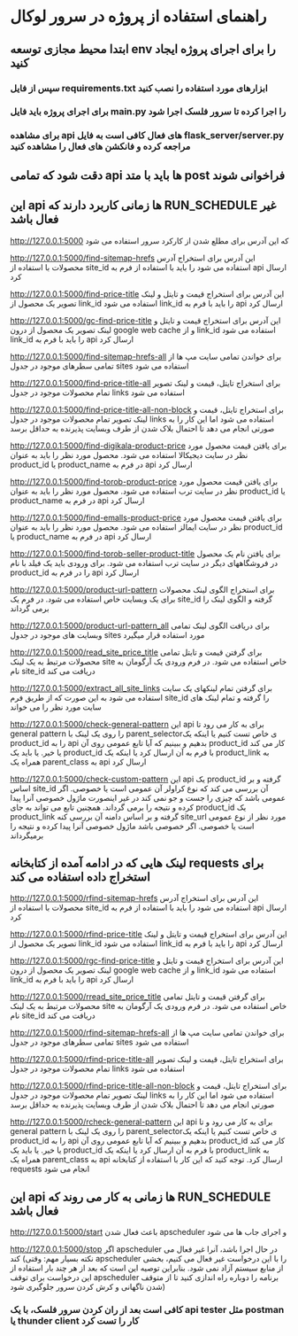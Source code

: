 # راهنمای استفاده از پروژه در سرور لوکال

## ابتدا محیط مجازی توسعه env را برای اجرای پروژه ایجاد کنید

### سپس از فایل requirements.txt ابزارهای مورد استفاده را نصب کنید

### برای اجرای پروژه باید فایل main.py را اجرا کرده تا سرور فلسک اجرا شود

### برای مشاهده api های فعال کافی است به فایل flask_server/server.py مراجعه کرده و فانکشن های فعال را مشاهده کنید

## دقت شود که تمامی api ها باید با متد post فراخوانی شوند

## این api ها زمانی کاربرد دارند که RUN_SCHEDULE غیر فعال باشد

<http://127.0.0.1:5000>
که این آدرس برای مطلع شدن از کارکرد سرور استفاده می شود

<http://127.0.0.1:5000/find-sitemap-hrefs>
این آدرس برای استخراج آدرس محصولات با استفاده از site_id استفاده می شود
را باید با استفاده از فرم به api ارسال کرد

<http://127.0.0.1:5000/find-price-title>
این آدرس برای استخراج قیمت و تایتل و لینک تصویر یک محصول از link_id استفاده می شود
link_id را باید با فرم به api ارسال کرد

<http://127.0.0.1:5000/gc-find-price-title>
این آدرس برای استخراج قیمت و تایتل و لینک تصویر یک محصول از درون google web cache و از link_id استفاده می شود
link_id را باید با فرم به api ارسال کرد

<http://127.0.0.1:5000/find-sitemap-hrefs-all>
برای خواندن تمامی سایت مپ ها از تمامی سطرهای موجود در جدول sites استفاده می شود

<http://127.0.0.1:5000/find-price-title-all>
برای استخراج تایتل، قیمت و لینک تصویر تمام محصولات موجود در جدول links استفاده می شود

<http://127.0.0.1:5000/find-price-title-all-non-block>
برای استخراج تایتل، قیمت و لینک تصویر تمام محصولات موجود در جدول links استفاده می شود اما این کار را به صورتی انجام می دهد تا احتمال بلاک شدن از طرف وبسایت پذیرنده به حداقل برسد

<http://127.0.0.1:5000/find-digikala-product-price>
برای یافتن قیمت محصول مورد نظر در سایت دیجیکالا استفاده می شود. محصول مورد نظر را باید به عنوان  product_id یا product_name در فرم به api ارسال کرد

<http://127.0.0.1:5000/find-torob-product-price>
برای یافتن قیمت محصول مورد نظر در سایت ترب استفاده می شود. محصول مورد نظر را باید به عنوان product_id یا product_name در فرم به api ارسال کرد

<http://127.0.0.1:5000/find-emalls-product-price>
برای یافتن قیمت محصول مورد نظر در سایت ایمالز استفاده می شود. محصول مورد نظر را باید به عنوان product_id یا product_name در فرم به api ارسال کرد

<http://127.0.0.1:5000/find-torob-seller-product-title>
برای یافتن نام یک محصول در فروشگاههای دیگر در سایت ترب استفاده می شود. برای ورودی باید یک فیلد با نام product_id را در فرم به api ارسال کرد

<http://127.0.0.1:5000/product-url-pattern>
برای استخراج الگوی لینک محصولات برای یک وبسایت خاص استفاده می شود. در فرم یک site_id گرفته و الگوی لینک را برمی گرداند

<http://127.0.0.1:5000/product-url-pattern_all>
برای دریافت الگوی لینک تمامی وبسایت های موجود در جدول sites مورد استفاده قرار میگیرد

<http://127.0.0.1:5000/read_site_price_title>
برای گرفتن قیمت و تایتل تمامی محصولات مرتبط به یک لینک site خاص استفاده می شود. در فرم ورودی یک آرگومان به نام site_id دریافت می کند

<http://127.0.0.1:5000/extract_all_site_links>
برای گرفتن تمام لینکهای یک سایت استفاده می شود به این صورت که از طریق فرم site_id را گرفته و تمام لینک های سایت مورد نظر را می خواند

<http://127.0.0.1:5000/check-general-pattern>
این api برای به کار می رود تا general pattern را روی یک لینک با parent_selectorی خاص تست کنیم یا اینکه یک product_id را به api بدهیم و ببینیم که آیا تابع عمومی روی آن product_id کار می کند یا خیر.
یا باید یک product_id با فرم به آن ارسال کرد یا اینکه یک product_link به همراه یک parent_class به api ارسال کرد

<http://127.0.0.1:5000/check-custom-pattern>
این api یک product_id گرفته و بر اساس site_id آن بررسی می کند که نوع کراولر آن عمومی است یا خصوصی. اگر عمومی باشد که چیزی را جست و جو نمی کند در غیر اینصورت ماژول خصوصی آنرا پیدا کرده و نتیجه را برمی گرداند. همچنین تابع می تواند به جای product_id یک product_link گرفته و بر اساس دامنه آن بررسی کنه site_url مورد نظر از نوع عمومی است یا خصوصی. اگر خصوصی باشد ماژول خصوصی آنرا پیدا کرده و نتیجه را برمیگرداند

## لینک هایی که در ادامه آمده از کتابخانه requests برای استخراج داده استفاده می کند

<http://127.0.0.1:5000/rfind-sitemap-hrefs>
این آدرس برای استخراج آدرس محصولات با استفاده از site_id استفاده می شود
را باید با استفاده از فرم به api ارسال کرد

<http://127.0.0.1:5000/rfind-price-title>
این آدرس برای استخراج قیمت و تایتل و لینک تصویر یک محصول از link_id استفاده می شود
link_id را باید با فرم به api ارسال کرد

<http://127.0.0.1:5000/rgc-find-price-title>
این آدرس برای استخراج قیمت و تایتل و لینک تصویر یک محصول از درون google web cache و از link_id استفاده می شود
link_id را باید با فرم به api ارسال کرد

<http://127.0.0.1:5000/rread_site_price_title>
برای گرفتن قیمت و تایتل تمامی محصولات مرتبط به یک لینک site خاص استفاده می شود. در فرم ورودی یک آرگومان به نام site_id دریافت می کند

<http://127.0.0.1:5000/rfind-sitemap-hrefs-all>
برای خواندن تمامی سایت مپ ها از تمامی سطرهای موجود در جدول sites استفاده می شود

<http://127.0.0.1:5000/rfind-price-title-all>
برای استخراج تایتل، قیمت و لینک تصویر تمام محصولات موجود در جدول links استفاده می شود

<http://127.0.0.1:5000/rfind-price-title-all-non-block>
برای استخراج تایتل، قیمت و لینک تصویر تمام محصولات موجود در جدول links استفاده می شود اما این کار را به صورتی انجام می دهد تا احتمال بلاک شدن از طرف وبسایت پذیرنده به حداقل برسد

<http://127.0.0.1:5000/rcheck-general-pattern>
این api برای به کار می رود و تا general pattern را روی یک لینک با parent_selectorی خاص تست کنیم یا اینکه یک product_id را به api بدهیم و ببینیم که آیا تابع عمومی روی آن product_id کار می کند یا خیر.
یا باید یک product_id با فرم به آن ارسال کرد یا اینکه یک product_link به همراه یک parent_class به api ارسال کرد. توجه کنید که این کار با استفاده از کتابخانه requests انجام می شود

## این api ها زمانی به کار می روند که RUN_SCHEDULE فعال باشد

<http://127.0.0.1:5000/start>
باعث فعال شدن apscheduler و اجرای جاب ها می شود

<http://127.0.0.1:5000/stop>
اگر apscheduler در حال اجرا باشد، آنرا غیر فعال می کند (نکته بسیار مهم: وقتی apscheduler را با این درخواست غیر فعال می کنیم، بخشی از منابع سیستم آزاد نمی شود. بنابراین توصیه این است که بعد از هر چند بار استفاده از این درخواست برای توقف apscheduler برنامه را دوباره راه اندازی کنید تا از متوقف شدن ناگهانی و کرش کردن سرور جلوگیری شود)

### کافی است بعد از ران کردن سرور فلسک، با یک api tester مثل postman یا thunder client کار را تست کرد
